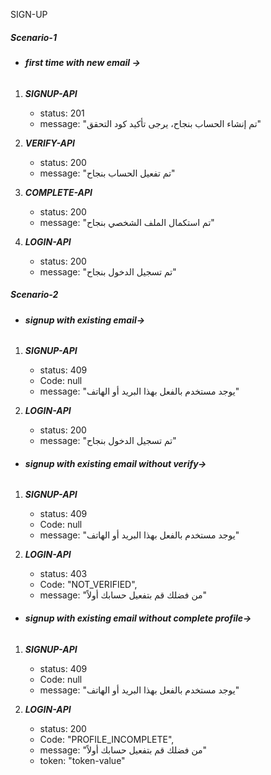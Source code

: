 SIGN-UP

##### **_Scenario-1_**

- ###### **first time with new email ->**

1. **_SIGNUP-API_**
   - status: 201
   - message: "تم إنشاء الحساب بنجاح، يرجى تأكيد كود التحقق"

3. **_VERIFY-API_**
   - status: 200
   - message: "تم تفعيل الحساب بنجاح"

4. **_COMPLETE-API_**
   - status: 200
   - message: "تم استكمال الملف الشخصي بنجاح"

5. **_LOGIN-API_**
   - status: 200
   - message: "تم تسجيل الدخول بنجاح"

##### **_Scenario-2_**

- ###### **signup with existing email->**

1. **_SIGNUP-API_**
   - status: 409
   - Code: null
   - message: "يوجد مستخدم بالفعل بهذا البريد أو الهاتف"

2. **_LOGIN-API_**
   - status: 200
   - message: "تم تسجيل الدخول بنجاح"

- ###### **signup with existing email without verify->**

1. **_SIGNUP-API_**
   - status: 409
   - Code: null
   - message: "يوجد مستخدم بالفعل بهذا البريد أو الهاتف"

2. **_LOGIN-API_**
   - status: 403
   - Code: "NOT_VERIFIED",
   - message: "من فضلك قم بتفعيل حسابك أولاً"

- ###### **signup with existing email without complete profile->**

1. **_SIGNUP-API_**
   - status: 409
   - Code: null
   - message: "يوجد مستخدم بالفعل بهذا البريد أو الهاتف"

2. **_LOGIN-API_**
   - status: 200
   - Code: "PROFILE_INCOMPLETE",
   - message: "من فضلك قم بتفعيل حسابك أولاً"
   - token: "token-value"


